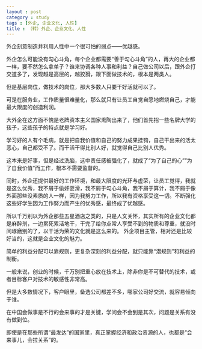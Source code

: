 ```yaml
---
layout : post
category : study
tags : [外企, 企业文化, 人性]
title : （转）外企、企业文化、人性
---
```


外企刻意制造并利用人性中一个很可怕的弱点——优越感。

外企怎么可能没有勾心斗角，每个企业都需要“善于勾心斗角”的人，再大的企业都一样，要不然怎么拿单子？谁来协调各种人事和利益？自己做公司以后，跟外企打交道多了，发现越是高层的，越狡猾，跟下面做技术的，根本是两类人。

但是基层岗位，做技术的岗位，那大多数人只要干好活就可以了。

可是在服务业，工作质量很难量化，那么就只有让员工自觉自愿地燃烧自己，才能最大限度的创造利润。

大外企在这方面不愧是老牌资本主义国家熏陶出来了，他们首先招一些名牌大学的孩子，这些孩子的特点就是学习好。

学习好的人有个毛病，就是把自我价值和自己的努力成果挂钩，自己干出来的活太恶心，自己都受不了。而干活干得比别人好，就觉得自己比别人优秀。

这本来是好事，但是经过洗脑，这中责任感被强化了，就成了“为了自己的心”“为了自我价值”而工作，根本不需要监督的。

同时，外企还提供最好的工作环境，和最大限度的光环与虚荣，让员工觉得，我就是这么优秀，我不屑于偷奸耍滑，我不屑于勾心斗角，我不屑于算计，我不屑于像外面那些没素质的人一样，因为我努力工作，所以我有资格享受这一切。不断强化这些好学生因为工作努力而产生的优秀感，最终成了优越感。

所以千万别以为外企那些五星酒店之类的，只是人文关怀，其实所有的企业文化都是麻醉剂，一边累死累活地干，干完了给你点常人享受不到的物质和尊重，就没时间琢磨别的了，以干活为荣的文化就是这么来的。
外企项目主管，相对还是比较好当的，这就是企业文化的魅力。


简单的利益分配可以靠规则，更复杂深刻的利益分配，就只能靠“潜规则”和利益的制衡。

一般来说，创业的时候，千万别把重心放在技术上，除非你是不可替代的技术，或者目标客户对技术的敏感性非常高。

但是大多数情况下，客户眼里，备选公司都差不多，哪家公司好交流，就容易倾向于谁。

在中国会做事是不行的会来事的才是关键，学问会不会到是其次，问题是关系有没有做到位。

即使是在那些所谓“最发达”的国家里，真正掌握经济和政治资源的人，也都是“会来事儿，会拉关系”的。
